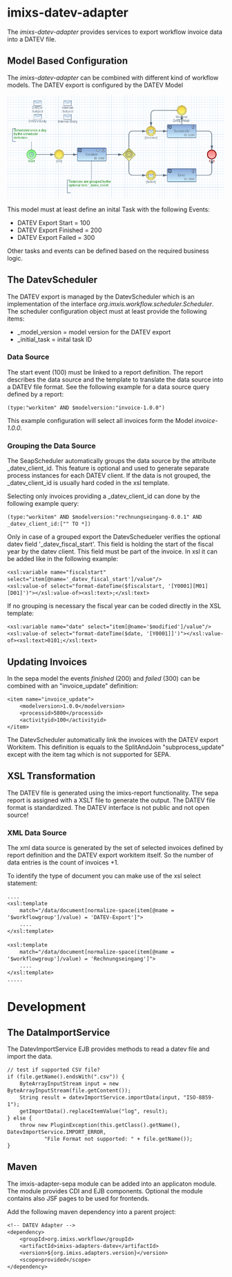 # imixs-datev-adapter

The _imixs-datev-adapter_ provides services to export workflow invoice data into a DATEV file.


## Model Based Configuration

The _imixs-datev-adapter_ can be combined with different kind of workflow models. The DATEV export is configured by the DATEV Model

<img src="datev-export.png" />

This model must at least define an inital Task with the following Events:

 * DATEV Export Start = 100
 * DATEV Export Finished = 200
 * DATEV Export Failed = 300
 
Other tasks and events can be defined based on the required business logic. 


## The DatevScheduler

The DATEV export is managed by the DatevScheduler which is an implementation of the interface _org.imxis.workflow.scheduler.Scheduler_.
The scheduler configuration object must at least provide the following items:

 * \_model\_version = model version for the DATEV export
 * \_initial\_task = inital task ID

### Data Source
 
The start event (100) must be linked to a report definition. The report describes the data source and the template to translate the 
data source into a DATEV file format. See the following example for a data source query defined by a report:

	(type:"workitem" AND $modelversion:"invoice-1.0.0")

This example configuration will select all invoices form the Model _invoice-1.0.0_. 


### Grouping the Data Source

The SeapScheduler automatically groups the data source by the attribute \_datev\_client\_id. This feature is optional and used to generate separate process instances for each DATEV client. If the data is not grouped, the \_datev\_client\_id is usually hard coded in the xsl template. 

Selecting only invoices providing a \_datev\_client\_id can done by the following example query:

	(type:"workitem" AND $modelversion:"rechnungseingang-0.0.1" AND _datev_client_id:["" TO *]) 

Only in case of a grouped export the DatevSchedueler verifies the optional datev field '\_datev\_fiscal\_start'. This field is holding the start of the fiscal year by the datev client. This field must be part of the invoice. In xsl it can be added like in the following example:

	<xsl:variable name="fiscalstart" select="item[@name='_datev_fiscal_start']/value"/>
	<xsl:value-of select="format-dateTime($fiscalstart, '[Y0001][M01][D01]')"></xsl:value-of><xsl:text>;</xsl:text> 

If no grouping is necessary the fiscal year can be coded directly in the XSL template:

	<xsl:variable name="date" select="item[@name='$modified']/value"/>
	<xsl:value-of select="format-dateTime($date, '[Y0001]]')"></xsl:value-of><xsl:text>0101;</xsl:text> 


## Updating Invoices

In the sepa model the events _finished_ (200) and _failed_ (300)  can be combined with an "invoice_update" definition:

	<item name="invoice_update">
		<modelversion>1.0.0</modelversion>
		<processid>5800</processid>
		<activityid>100</activityid>
	</item>

The DatevScheduler automatically link the invoices with the DATEV export Workitem.
This definition is equals to the SplitAndJoin "subprocess_update" except with the item tag which is not supported for SEPA. 	




## XSL Transformation

The DATEV file is generated using the imixs-report functionality. The sepa report is assigned with a XSLT file to generate the output.
The DATEV file format is standardized. The DATEV interface is not public and not open source! 

### XML Data Source

The xml data source is generated by the set of selected invoices defined by report definition and the DATEV export workitem itself. So the number of data entries is the count of invoices +1. 

To identify the type of document you can make use of the xsl select statement:


	....
	<xsl:template
		match="/data/document[normalize-space(item[@name = '$workflowgroup']/value) = 'DATEV-Export']">
		....
	</xsl:template>
	
	<xsl:template
		match="/data/document[normalize-space(item[@name = '$workflowgroup']/value) = 'Rechnungseingang']">
		....
	</xsl:template>
	.....


# Development

	
## The DataImportService

The DatevImportService EJB provides methods to read a datev file and import the data. 


	// test if supported CSV file?
	if (file.getName().endsWith(".csv")) {
		ByteArrayInputStream input = new ByteArrayInputStream(file.getContent());
		String result = datevImportService.importData(input, "ISO-8859-1");
		getImportData().replaceItemValue("log", result);
	} else {
		throw new PluginException(this.getClass().getName(), DatevImportService.IMPORT_ERROR,
				"File Format not supported: " + file.getName());
	}

	
	

## Maven


The imxis-adapter-sepa module can be added into an applicaton module. The module provides CDI and EJB components. Optional the module contains also JSF pages to be used for frontends. 

Add the following maven dependency into a parent project:


	<!-- DATEV Adapter -->
	<dependency>
		<groupId>org.imixs.workflow</groupId>
		<artifactId>imixs-adapters-datev</artifactId>
		<version>${org.imixs.adapters.version}</version>
		<scope>provided</scope>
	</dependency>	